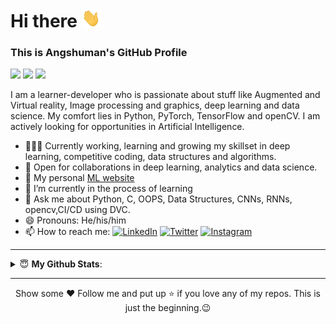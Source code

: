
# Hi there <img src="https://github.com/Coderangshu/Coderangshu/blob/main/gifs/hi.gif" width=30 height=30 /> </H1> 
<H3>This is Angshuman's GitHub Profile </H3>

<img src="https://img.shields.io/badge/python%20-%2314354C.svg?&style=for-the-badge&logo=python&logoColor=white" /> <img src="https://img.shields.io/badge/c%20-%2300599C.svg?&style=for-the-badge&logo=c&logoColor=white" /> <img src="https://img.shields.io/badge/java-%23ED8B00.svg?&style=for-the-badge&logo=java&logoColor=white" />

I am a learner-developer who is passionate about stuff like Augmented and Virtual reality, Image processing and graphics, deep learning and data science. My comfort lies in Python, PyTorch, TensorFlow and openCV. I am actively looking for opportunities in Artificial Intelligence.
- 👨🏽‍💻 Currently working, learning and growing my skillset in deep learning, competitive coding, data structures and algorithms.
- 🤝 Open for collaborations in deep learning, analytics and data science.
- 👋 My personal [ML website](https://Coderangshu.github.io)
- 🌱 I’m currently in the process of learning 
- 💬 Ask me about Python, C, OOPS, Data Structures, CNNs, RNNs, opencv,CI/CD using DVC.
- 😄 Pronouns: He/his/him
- 📫 How to reach me: [![LinkedIn](https://img.shields.io/badge/LinkedIn-Angshuman_Sengupta-blue.svg)](https://www.linkedin.com/in/angshumansengupta98)
[![Twitter](https://img.shields.io/badge/Twitter-Every1callAngsu_-white.svg)](https://twitter.com/Every1callAngsu)
[![Instagram](https://img.shields.io/badge/Instagram-angshunreal-pink.svg)](https://www.instagram.com/angshunreal)

---
<details close>
 <summary> 😇 <b>My Github Stats</b>: </summary>
<br>
<p align = "center">
  
  [![Angshuman's github stats](https://github-readme-stats.vercel.app/api?username=Coderangshu&count_private=true&show_icons=true&theme=tokyonight)](https://github.com/Coderangshu/github-readme-stats)
  
  [![Top Langs](https://github-readme-stats.vercel.app/api/top-langs/?username=Coderangshu&theme=tokyonight&layout=compact)](https://github.com/Coderangshu/github-readme-stats)
  
  [![willianrod's wakatime stats](https://github-readme-stats.vercel.app/api/wakatime?username=willianrod&theme=tokyonight)](https://github.com/Coderangshu/github-readme-stats)

  <img src="https://komarev.com/ghpvc/?username=Coderangshu&label=MyProfileViews&color=blue&style=plastic%22%20alt=%22Coderangshu" />
</p>
</details>

---

<p align=center>Show some ❤ Follow me and put up ⭐ if you love any of my repos. This is just the beginning.😉 </p>


<!--
**Coderangshu/Coderangshu** is a ✨ _special_ ✨ repository because its `README.md` (this file) appears on your GitHub profile.
👋
Here are some ideas to get you started:

- 🔭 I’m currently working on ...
- 🌱 I’m currently learning ...
- 👯 I’m looking to collaborate on ...
- 🤔 I’m looking for help with ...
- 💬 Ask me about ...
- 📫 How to reach me: ...
- 😄 Pronouns: ...
- ⚡ Fun fact: ...
-->
